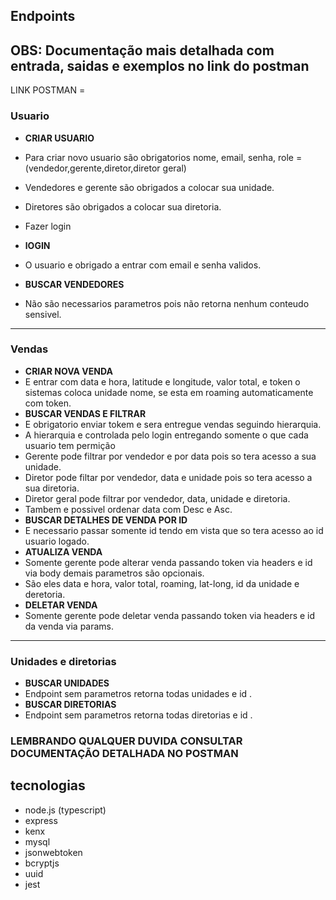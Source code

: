 




## Endpoints

## OBS: **Documentação mais detalhada com entrada, saidas e exemplos no link do postman**

LINK POSTMAN = 

### Usuario

* **CRIAR USUARIO**
* Para criar novo usuario são obrigatorios nome, email, senha, role = (vendedor,gerente,diretor,diretor geral)
* Vendedores e gerente são obrigados a colocar sua unidade.
* Diretores são obrigados a colocar sua diretoria.
* Fazer login

* **lOGIN**
* O usuario e obrigado a entrar com email e senha validos.

* **BUSCAR VENDEDORES**
* Não são necessarios parametros pois não retorna nenhum conteudo sensivel.
-----------------------------------------

### Vendas
 
* **CRIAR NOVA VENDA**
* E entrar com data e hora, latitude e longitude, valor total, e token  o sistemas coloca unidade nome, se esta em roaming automaticamente com token.
* **BUSCAR VENDAS E FILTRAR**
* E obrigatorio enviar tokem e sera entregue vendas seguindo hierarquia.
* A hierarquia e controlada pelo login entregando somente o que cada usuario tem permição
* Gerente pode filtrar por vendedor e por data pois so tera acesso a sua unidade.
* Diretor pode filtar por vendedor, data e unidade pois so tera acesso a sua diretoria.
* Diretor geral pode filtrar por vendedor, data, unidade e diretoria.
* Tambem e possivel ordenar data com Desc e Asc.
* **BUSCAR DETALHES DE VENDA POR ID**
* E necessario passar somente id tendo em vista que so tera acesso ao id usuario logado.
* **ATUALIZA VENDA**
* Somente gerente pode alterar venda passando token via headers e id via body demais parametros são opcionais.
* São eles data e hora, valor total, roaming, lat-long, id da unidade e deretoria.
* **DELETAR VENDA**
* Somente gerente pode deletar venda passando token via headers e id da venda via params.
-------------------------------------------
### Unidades e diretorias 
* **BUSCAR UNIDADES**
* Endpoint sem parametros retorna todas unidades e id .
* **BUSCAR DIRETORIAS**
* Endpoint sem parametros retorna todas diretorias e id .

### LEMBRANDO QUALQUER DUVIDA CONSULTAR DOCUMENTAÇÃO DETALHADA NO POSTMAN

## tecnologias 
* node.js (typescript)
* express
* kenx
* mysql
* jsonwebtoken
* bcryptjs
* uuid
* jest





